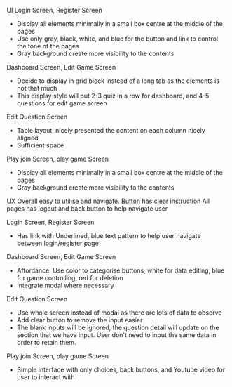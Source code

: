 UI
Login Screen, Register Screen
- Display all elements minimally in a small box centre at the middle of the pages
- Use only gray, black, white, and blue for the button and link to control the tone of the pages
- Gray background create more visibility to the contents

Dashboard Screen, Edit Game Screen
- Decide to display in grid block instead of a long tab as the elements is not that much
- This display style will put 2-3 quiz in a row for dashboard, and 4-5 questions for edit game screen

Edit Question Screen
- Table layout, nicely presented the content on each column nicely aligned
- Sufficient space

Play join Screen, play game Screen
- Display all elements minimally in a small box centre at the middle of the pages
- Gray background create more visibility to the contents

UX
Overall easy to utilise and navigate. Button has clear instruction
All pages has logout and back button to help navigate user

Login Screen, Register Screen
- Has link with Underlined, blue text pattern to help user navigate between login/register page

Dashboard Screen, Edit Game Screen
- Affordance: Use color to categorise buttons, white for data editing, blue for game controlling, red for deletion
- Integrate modal where necessary

Edit Question Screen
- Use whole screen instead of modal as there are lots of data to observe
- Add clear button to remove the input easier
- The blank inputs will be ignored, the question detail will update on the section that we have input. User don't need to input the same data in order to retain them.

Play join Screen, play game Screen
- Simple interface with only choices, back buttons, and Youtube video for user to interact with